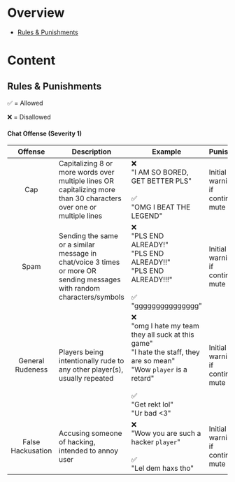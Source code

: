 # Overview

- [Rules & Punishments](#chat-offense-severity-1)


# Content

## Rules & Punishments

:white_check_mark: = Allowed  

:x: = Disallowed



#### Chat Offense (Severity 1)

|      Offense      |                                                      Description                                                       |                                                                                                      Example                                                                                                      |                Punishment                |
|:-----------------:| ---------------------------------------------------------------------------------------------------------------------- | ----------------------------------------------------------------------------------------------------------------------------------------------------------------------------------------------------------------- | ---------------------------------------- |
|        Cap        | Capitalizing 8 or more words over multiple lines OR capitalizing more than 30 characters over one or multiple lines    | :x: <br /> "I AM SO BORED, GET BETTER PLS" <br /><br /> :white_check_mark: <br /> "OMG I BEAT THE LEGEND"                                                                                                         | Initial warning and if continued, a mute |
|       Spam        | Sending the same or a similar message in chat/voice 3 times or more OR sending messages with random characters/symbols | :x: <br /> "PLS END ALREADY!" <br /> "PLS END ALREADY!!" <br /> "PLS END ALREADY!!!" <br /> <br /> :white_check_mark: <br /> "ggggggggggggggg"                                                                    | Initial warning and if continued, a mute |
| General Rudeness  | Players being intentionally rude to any other player(s), usually repeated                                              | :x: <br /> "omg I hate my team they all suck at this game" <br /> "I hate the staff, they are so mean" <br /> "Wow `player` is a retard" <br /><br /> :white_check_mark: <br /> "Get rekt lol" <br /> "Ur bad <3" | Initial warning and if continued, a mute |
| False Hackusation | Accusing someone of hacking, intended to annoy user                                                                    | :x: <br /> "Wow you are such a hacker `player`" <br /><br /> :white_check_mark: <br /> "Lel dem haxs tho"                                                                                                         | Initial warning and if continued, a mute                                         |
